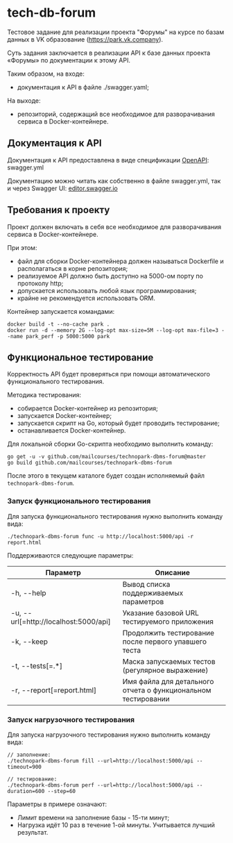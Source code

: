 # tech-db-forum

Тестовое задание для реализации проекта "Форумы" на курсе по базам данных в VK образование (https://park.vk.company).

Суть задания заключается в реализации API к базе данных проекта «Форумы» по документации к этому API.

Таким образом, на входе:

* документация к API в файле ./swagger.yaml;

На выходе:

* репозиторий, содержащий все необходимое для разворачивания сервиса в Docker-контейнере.

## Документация к API
Документация к API предоставлена в виде спецификации [OpenAPI](https://ru.wikipedia.org/wiki/OpenAPI_%28%D1%81%D0%BF%D0%B5%D1%86%D0%B8%D1%84%D0%B8%D0%BA%D0%B0%D1%86%D0%B8%D1%8F%29): swagger.yml

Документацию можно читать как собственно в файле swagger.yml, так и через Swagger UI: [editor.swagger.io](https://editor.swagger.io/)

## Требования к проекту
Проект должен включать в себя все необходимое для разворачивания сервиса в Docker-контейнере.

При этом:

* файл для сборки Docker-контейнера должен называться Dockerfile и располагаться в корне репозитория;
* реализуемое API должно быть доступно на 5000-ом порту по протоколу http;
* допускается использовать любой язык программирования;
* крайне не рекомендуется использовать ORM.

Контейнер запускается командами:
```
docker build -t --no-cache park .
docker run -d --memory 2G --log-opt max-size=5M --log-opt max-file=3 --name park_perf -p 5000:5000 park
```

## Функциональное тестирование
Корректность API будет проверяться при помощи автоматического функционального тестирования.

Методика тестирования:

* собирается Docker-контейнер из репозитория;
* запускается Docker-контейнер;
* запускается скрипт на Go, который будет проводить тестирование;
* останавливается Docker-контейнер.

Для локальной сборки Go-скрипта необходимо выполнить команду:
```
go get -u -v github.com/mailcourses/technopark-dbms-forum@master
go build github.com/mailcourses/technopark-dbms-forum
```
После этого в текущем каталоге будет создан исполняемый файл `technopark-dbms-forum`.

### Запуск функционального тестирования

Для запуска функционального тестирования нужно выполнить команду вида:
```
./technopark-dbms-forum func -u http://localhost:5000/api -r report.html
```

Поддерживаются следующие параметры:

Параметр                              | Описание
---                                   | ---
-h, --help                            | Вывод списка поддерживаемых параметров
-u, --url[=http://localhost:5000/api] | Указание базовой URL тестируемого приложения
-k, --keep                            | Продолжить тестирование после первого упавшего теста
-t, --tests[=.*]                      | Маска запускаемых тестов (регулярное выражение)
-r, --report[=report.html]            | Имя файла для детального отчета о функциональном тестировании

### Запуск нагрузочного тестирования

Для запуска нагрузочного тестирования нужно выполнить команду вида:
```
// заполнение:
./technopark-dbms-forum fill --url=http://localhost:5000/api --timeout=900

// тестирование:
./technopark-dbms-forum perf --url=http://localhost:5000/api --duration=600 --step=60
```
Параметры в примере означают:
- Лимит времени на заполнение базы - 15-ти минут;
- Нагрузка идёт 10 раз в течение 1-ой минуты. Учитывается лучший результат.
